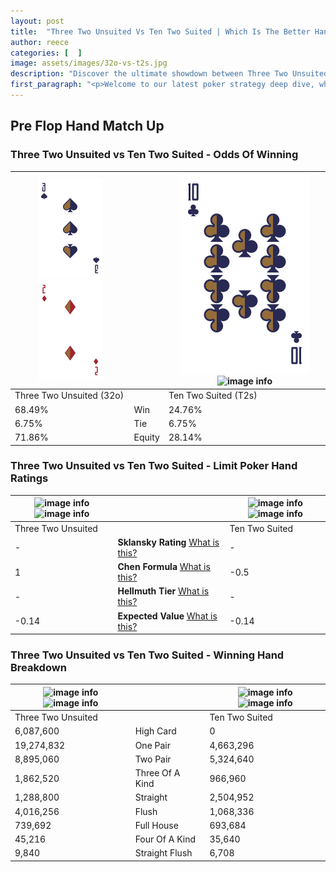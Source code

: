 ```yaml
---
layout: post
title:  "Three Two Unsuited Vs Ten Two Suited | Which Is The Better Hand In Poker? A Complete Guide"
author: reece
categories: [  ]
image: assets/images/32o-vs-t2s.jpg
description: "Discover the ultimate showdown between Three Two Unsuited and Ten Two Suited in poker! Uncover the odds, strategies, and scenarios where one hand triumphs over the other. Get ready to up your poker game with this thrilling analysis."
first_paragraph: "<p>Welcome to our latest poker strategy deep dive, where we're pitting two distinct hands against each other in a high-stakes showdown: Three Two Unsuited vs Ten Two Suited.</p><p>In the dynamic world of poker, every decision counts, and knowing which hand holds the upper hand is key to your success at the table.</p><p>In this article, we'll dissect these two hands, explore the scenarios where one dominates the other, and equip you with the knowledge to make strategic choices that can tip the odds in your favor.</p><p>Get ready to unravel the intriguing dynamics of these poker hands and elevate your game to new heights.</p>"
---
```




[comment]: # (sp0)

## Pre Flop Hand Match Up

<div class="table hand-ratings" markdown="1"> 



### Three Two Unsuited vs Ten Two Suited - Odds Of Winning


    
| ![image info](assets/images/hand1/3.png) ![image info](assets/images/hand1/2o.png) |  | ![image info](assets/images/hand2/T.png) ![image info](assets/images/hand2/2s.png) |
| -------- | -------- | -------- |
| Three Two Unsuited (32o) |  | Ten Two Suited (T2s) |
| 68.49% | Win | 24.76% |
| 6.75% | Tie | 6.75% |
| 71.86% | Equity | 28.14% |




[comment]: # (sp1)



### Three Two Unsuited vs Ten Two Suited - Limit Poker Hand Ratings


    
| ![image info](https://www.riverpairs.com/assets/images/hand1/3.png) ![image info](https://www.riverpairs.com/assets/images/hand1/2o.png) |  | ![image info](https://www.riverpairs.com/assets/images/hand2/T.png) ![image info](https://www.riverpairs.com/assets/images/hand2/2s.png) |
| -------- | -------- | -------- |
| Three Two Unsuited |  | Ten Two Suited |
| - | **Sklansky Rating** [What is this?](/sklansky-rating-explained) | - |
| 1 | **Chen Formula** [What is this?](/chen-formula-explained) | -0.5 |
| - | **Hellmuth Tier** [What is this?](/Hellmuth-tier-explained) | - |
| -0.14 | **Expected Value** [What is this?](/expected-value-explained) | -0.14 |




[comment]: # (sp2)



### Three Two Unsuited vs Ten Two Suited - Winning Hand Breakdown


    
| ![image info](https://www.riverpairs.com/assets/images/hand1/3.png) ![image info](https://www.riverpairs.com/assets/images/hand1/2o.png) |  | ![image info](https://www.riverpairs.com/assets/images/hand2/T.png) ![image info](https://www.riverpairs.com/assets/images/hand2/2s.png) |
| -------- | -------- | -------- |
| Three Two Unsuited |  | Ten Two Suited |
| 6,087,600 | High Card | 0 |
| 19,274,832 | One Pair | 4,663,296 |
| 8,895,060 | Two Pair | 5,324,640 |
| 1,862,520 | Three Of A Kind | 966,960 |
| 1,288,800 | Straight | 2,504,952 |
| 4,016,256 | Flush | 1,068,336 |
| 739,692 | Full House | 693,684 |
| 45,216 | Four Of A Kind | 35,640 |
| 9,840 | Straight Flush | 6,708 |




[comment]: # (sp3)



</div>

[comment]: # (sp4)



[comment]: # (sp5)

